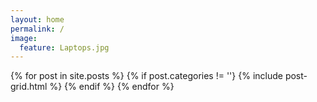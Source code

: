```yaml
---
layout: home
permalink: /
image:
  feature: Laptops.jpg
---
```


<div class="tiles">

<div class="tiles">
{% for post in site.posts %}
	{% if post.categories != ''}
		{% include post-grid.html %}
	{% endif %}
{% endfor %}
</div><!-- /.tiles -->

</div><!-- /.tiles -->